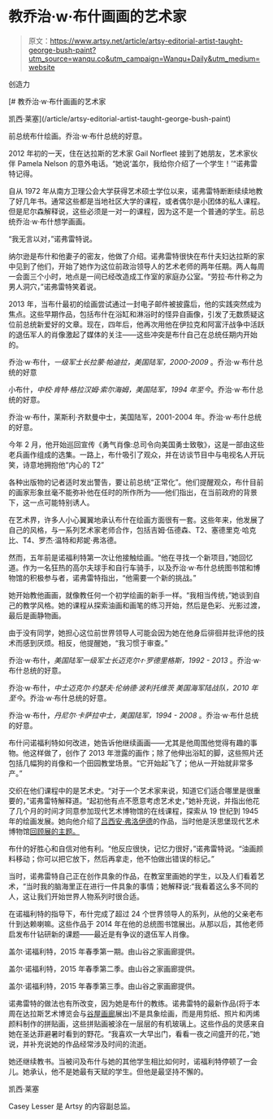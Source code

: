 # 教乔治·w·布什画画的艺术家

> 原文：<https://www.artsy.net/article/artsy-editorial-artist-taught-george-bush-paint?utm_source=wanqu.co&utm_campaign=Wanqu+Daily&utm_medium=website>

创造力

 [# 教乔治·w·布什画画的艺术家

凯西·莱塞](/article/artsy-editorial-artist-taught-george-bush-paint) 

前总统布什绘画。乔治·w·布什总统的好意。

2012 年初的一天，住在达拉斯的艺术家 Gail Norfleet 接到了她朋友，艺术家伙伴 Pamela Nelson 的意外电话。“她说‘盖尔，我给你介绍了一个学生！’“诺弗雷特记得。

自从 1972 年从南方卫理公会大学获得艺术硕士学位以来，诺弗雷特断断续续地教了好几年书。通常这些都是当地社区大学的课程，或者偶尔是小团体的私人课程。但是尼尔森解释说，这些必须是一对一的课程，因为这不是一个普通的学生。前总统乔治·w·布什想学画画。

“我无言以对，”诺弗雷特说。

纳尔逊是布什和他妻子的密友，他做了介绍。诺弗雷特很快在布什夫妇达拉斯的家中见到了他们，开始了她作为这位前政治领导人的艺术老师的两年任期。两人每周一会面三个小时，地点是一间已经改造成工作室的家庭办公室。“劳拉·布什称之为男人洞穴，”诺弗雷特笑着说。

2013 年，当布什最初的绘画尝试通过一封电子邮件被披露后，他的实践突然成为焦点。这些早期作品，包括布什在浴缸和淋浴时的怪异自画像，引发了无数质疑这位前总统新爱好的文章。现在，四年后，他再次用他在伊拉克和阿富汗战争中活跃的退伍军人的肖像激起了媒体的关注——这些冲突是布什自己在总统任期内开始的。

乔治·w·布什，*一级军士长拉蒙·帕迪拉，美国陆军，2000-2009* 。乔治·w·布什总统的好意

小布什，*中校·肯特·格拉汉姆·索尔海姆，美国陆军，1994 年至今*。乔治·w·布什总统的好意。

乔治·w·布什，莱斯利·齐默曼中士，美国陆军，2001-2004 年。乔治·w·布什总统的好意。

今年 2 月，他开始巡回宣传《勇气肖像:总司令向美国勇士致敬》，这是一部由这些老兵画作组成的选集。一路上，布什吸引了观众，并在访谈节目中与电视名人开玩笑，诗意地拥抱他“内心的 T2”

各种出版物的记者适时发出警告，要让前总统“正常化”。他们提醒观众，布什目前的画家形象丝毫不能弥补他在任时的所作所为——他们指出，在当前政府的背景下，这一点可能特别诱人。

在艺术界，许多人小心翼翼地承认布什在绘画方面很有一套。这些年来，他发展了自己的风格，与一系列艺术家老师合作，包括吉姆·伍德森、T2、塞德里克·哈克比、T4、罗杰·温特和邦妮·弗洛德。

然而，五年前是诺福利特第一次让他接触绘画。“他在寻找一个新项目，”她回忆道。作为一名狂热的高尔夫球手和自行车骑手，以及乔治·w·布什总统图书馆和博物馆的积极参与者，诺弗雷特指出，“他需要一个新的挑战。”

她开始教他画画，就像教任何一个初学绘画的新手一样。“我相当传统，”她谈到自己的教学风格。她的课程从探索油画和画笔的练习开始，然后是色彩、光影过渡，最后是画静物画。

由于没有同学，她担心这位前世界领导人可能会因为她在他身后徘徊并批评他的技术而感到厌烦。相反，他提醒她，“我习惯于审查。”

乔治·w·布什，*美国陆军一级军士长迈克尔·r·罗德里格斯，1992 - 2013* 。乔治·w·布什总统的好意。

乔治·w·布什，*中士迈克尔·约瑟夫·伦纳德·波利托维茨* *美国海军陆战队，2010 年至今*。乔治·w·布什总统的好意。

乔治·w·布什，*丹尼尔·卡萨拉中士，美国陆军，1994 - 2008* 。乔治·w·布什总统的好意。

布什问诺福利特如何改进，她告诉他继续画画——尤其是他周围他觉得有趣的事物。他这样做了，创作了 2013 年泄露的画作；除了他伸出浴缸的脚，这些照片还包括几幅狗的肖像和一个田园教堂场景。“它开始起飞了；他从一开始就非常多产。”

交织在他们课程中的是艺术史。“对于一个艺术家来说，知道它们适合哪里是很重要的，”诺弗雷特解释道。“起初他有点不愿意考虑艺术史，”她补充说，并指出他花了几个月的时间才同意参加现代艺术博物馆的在线课程，探索从 19 世纪到 1945 年的绘画发展。她向他介绍了[吕西安·弗洛伊德](https://www.artsy.net/artist/lucian-freud)的作品，当时他是沃思堡现代艺术博物馆[回顾展的主题。](https://www.artsy.net/themodernfw)

布什的好胜心和自信对他有利。“他反应很快，记忆力很好，”诺弗雷特说。“油画颜料移动；你可以把它放下，然后再拿走，他不怕做出错误的标记。”

当时，诺弗雷特自己正在创作具象的作品，在教室里画她的学生，以及人们看着艺术，“当时我的脑海里正在进行一件具象的事情；她解释说:“我看着这么多不同的人，这让我们开始世界人物系列时很合适。

在诺福利特的指导下，布什完成了超过 24 个世界领导人的系列，从他的父亲老布什到达赖喇嘛。这些作品于 2014 年在他的总统图书馆展出。从那以后，其他老师启发布什钻研新的课题——最近是有争议的退伍军人肖像。

盖尔·诺福利特，2015 年春季第一期。由山谷之家画廊提供。

盖尔·诺福利特，2015 年春季第二季。由山谷之家画廊提供。

盖尔·诺福利特，2015 年春季第三季。由山谷之家画廊提供。

诺弗雷特的做法也有所改变，因为她是布什的教练。诺弗雷特的最新作品(将于本周在达拉斯艺术博览会与[谷屋画廊](https://www.artsy.net/show/valley-house-gallery-and-sculpture-garden-valley-house-gallery-and-sculpture-garden-at-dallas-art-fair-2017?microsite=1&profile_id=dallas-art-fair-2017&fair_id=dallas-art-fair-2017&fair_name=dallas%20art%20fair%202017)展出)不是具象绘画，而是用剪纸、照片和丙烯颜料制作的拼贴画，这些拼贴画被涂在一层层的有机玻璃上。这些作品的灵感来自她在圣达菲避暑时看到的野花。“我喜欢一大早出门，看看一夜之间盛开的花，”她说，并补充说她的作品经常涉及时间的流逝。

她还继续教书。当被问及布什与她的其他学生相比如何时，诺福利特停顿了一会儿。她承认，他不是她最有天赋的学生。但他是最坚持不懈的。

凯西·莱塞

Casey Lesser 是 Artsy 的内容副总监。